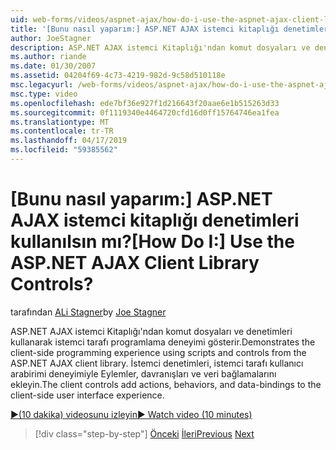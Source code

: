 ```yaml
---
uid: web-forms/videos/aspnet-ajax/how-do-i-use-the-aspnet-ajax-client-library-controls
title: '[Bunu nasıl yaparım:] ASP.NET AJAX istemci kitaplığı denetimleri kullanılsın mı? | Microsoft Docs'
author: JoeStagner
description: ASP.NET AJAX istemci Kitaplığı'ndan komut dosyaları ve denetimleri kullanarak istemci tarafı programlama deneyimi gösterir. Eylemler, behavio istemci denetimleri Ekle...
ms.author: riande
ms.date: 01/30/2007
ms.assetid: 04204f69-4c73-4219-982d-9c58d510118e
msc.legacyurl: /web-forms/videos/aspnet-ajax/how-do-i-use-the-aspnet-ajax-client-library-controls
msc.type: video
ms.openlocfilehash: ede7bf36e927f1d216643f20aae6e1b515263d33
ms.sourcegitcommit: 0f1119340e4464720cfd16d0ff15764746ea1fea
ms.translationtype: MT
ms.contentlocale: tr-TR
ms.lasthandoff: 04/17/2019
ms.locfileid: "59385562"
---
```

# <a name="how-do-i-use-the-aspnet-ajax-client-library-controls"></a><span data-ttu-id="e0e48-105">[Bunu nasıl yaparım:] ASP.NET AJAX istemci kitaplığı denetimleri kullanılsın mı?</span><span class="sxs-lookup"><span data-stu-id="e0e48-105">[How Do I:] Use the ASP.NET AJAX Client Library Controls?</span></span>

<span data-ttu-id="e0e48-106">tarafından [ALi Stagner](https://github.com/JoeStagner)</span><span class="sxs-lookup"><span data-stu-id="e0e48-106">by [Joe Stagner](https://github.com/JoeStagner)</span></span>

<span data-ttu-id="e0e48-107">ASP.NET AJAX istemci Kitaplığı'ndan komut dosyaları ve denetimleri kullanarak istemci tarafı programlama deneyimi gösterir.</span><span class="sxs-lookup"><span data-stu-id="e0e48-107">Demonstrates the client-side programming experience using scripts and controls from the ASP.NET AJAX client library.</span></span> <span data-ttu-id="e0e48-108">İstemci denetimleri, istemci tarafı kullanıcı arabirimi deneyimiyle Eylemler, davranışları ve veri bağlamalarını ekleyin.</span><span class="sxs-lookup"><span data-stu-id="e0e48-108">The client controls add actions, behaviors, and data-bindings to the client-side user interface experience.</span></span>

[<span data-ttu-id="e0e48-109">&#9654;(10 dakika) videosunu izleyin</span><span class="sxs-lookup"><span data-stu-id="e0e48-109">&#9654; Watch video (10 minutes)</span></span>](https://channel9.msdn.com/Blogs/ASP-NET-Site-Videos/how-do-i-use-the-aspnet-ajax-client-library-controls)

> [!div class="step-by-step"]
> <span data-ttu-id="e0e48-110">[Önceki](how-do-i-aspnet-ajax-enable-an-existing-web-service.md)
> [İleri](how-do-i-use-an-aspnet-ajax-scriptmanagerproxy.md)</span><span class="sxs-lookup"><span data-stu-id="e0e48-110">[Previous](how-do-i-aspnet-ajax-enable-an-existing-web-service.md)
[Next](how-do-i-use-an-aspnet-ajax-scriptmanagerproxy.md)</span></span>
